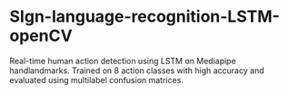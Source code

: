 # SIgn-language-recognition-LSTM-openCV
Real-time human action detection using LSTM on Mediapipe handlandmarks. Trained on 8 action classes with high accuracy and evaluated using multilabel confusion matrices. 
